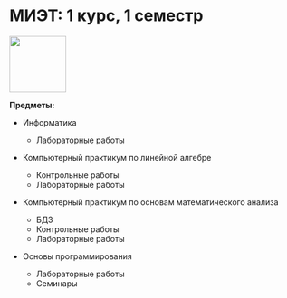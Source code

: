 # МИЭТ: 1 курс, 1 семестр

<img src="https://i.imgur.com/aD353uq.png" width="100">

**Предметы:** 

* Информатика
  * Лабораторные работы
 
* Компьютерный практикум по линейной алгебре
  * Контрольные работы
  * Лабораторные работы

* Компьютерный практикум по основам математического анализа
  * БДЗ
  * Контрольные работы
  * Лабораторные работы

* Основы программирования
  * Лабораторные работы
  * Семинары
